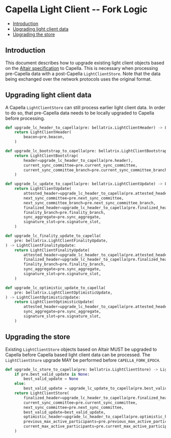 # Capella Light Client -- Fork Logic

<!-- mdformat-toc start --slug=github --no-anchors --maxlevel=6 --minlevel=2 -->

- [Introduction](#introduction)
- [Upgrading light client data](#upgrading-light-client-data)
- [Upgrading the store](#upgrading-the-store)

<!-- mdformat-toc end -->

## Introduction

This document describes how to upgrade existing light client objects based on
the [Altair specification](../../altair/light-client/sync-protocol.md) to
Capella. This is necessary when processing pre-Capella data with a post-Capella
`LightClientStore`. Note that the data being exchanged over the network
protocols uses the original format.

## Upgrading light client data

A Capella `LightClientStore` can still process earlier light client data. In
order to do so, that pre-Capella data needs to be locally upgraded to Capella
before processing.

```python
def upgrade_lc_header_to_capella(pre: bellatrix.LightClientHeader) -> LightClientHeader:
    return LightClientHeader(
        beacon=pre.beacon,
    )
```

```python
def upgrade_lc_bootstrap_to_capella(pre: bellatrix.LightClientBootstrap) -> LightClientBootstrap:
    return LightClientBootstrap(
        header=upgrade_lc_header_to_capella(pre.header),
        current_sync_committee=pre.current_sync_committee,
        current_sync_committee_branch=pre.current_sync_committee_branch,
    )
```

```python
def upgrade_lc_update_to_capella(pre: bellatrix.LightClientUpdate) -> LightClientUpdate:
    return LightClientUpdate(
        attested_header=upgrade_lc_header_to_capella(pre.attested_header),
        next_sync_committee=pre.next_sync_committee,
        next_sync_committee_branch=pre.next_sync_committee_branch,
        finalized_header=upgrade_lc_header_to_capella(pre.finalized_header),
        finality_branch=pre.finality_branch,
        sync_aggregate=pre.sync_aggregate,
        signature_slot=pre.signature_slot,
    )
```

```python
def upgrade_lc_finality_update_to_capella(
    pre: bellatrix.LightClientFinalityUpdate,
) -> LightClientFinalityUpdate:
    return LightClientFinalityUpdate(
        attested_header=upgrade_lc_header_to_capella(pre.attested_header),
        finalized_header=upgrade_lc_header_to_capella(pre.finalized_header),
        finality_branch=pre.finality_branch,
        sync_aggregate=pre.sync_aggregate,
        signature_slot=pre.signature_slot,
    )
```

```python
def upgrade_lc_optimistic_update_to_capella(
    pre: bellatrix.LightClientOptimisticUpdate,
) -> LightClientOptimisticUpdate:
    return LightClientOptimisticUpdate(
        attested_header=upgrade_lc_header_to_capella(pre.attested_header),
        sync_aggregate=pre.sync_aggregate,
        signature_slot=pre.signature_slot,
    )
```

## Upgrading the store

Existing `LightClientStore` objects based on Altair MUST be upgraded to Capella
before Capella based light client data can be processed. The `LightClientStore`
upgrade MAY be performed before `CAPELLA_FORK_EPOCH`.

```python
def upgrade_lc_store_to_capella(pre: bellatrix.LightClientStore) -> LightClientStore:
    if pre.best_valid_update is None:
        best_valid_update = None
    else:
        best_valid_update = upgrade_lc_update_to_capella(pre.best_valid_update)
    return LightClientStore(
        finalized_header=upgrade_lc_header_to_capella(pre.finalized_header),
        current_sync_committee=pre.current_sync_committee,
        next_sync_committee=pre.next_sync_committee,
        best_valid_update=best_valid_update,
        optimistic_header=upgrade_lc_header_to_capella(pre.optimistic_header),
        previous_max_active_participants=pre.previous_max_active_participants,
        current_max_active_participants=pre.current_max_active_participants,
    )
```
